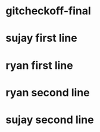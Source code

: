 # gitcheckoff-final

# sujay first line

# ryan first line

# ryan second line

# sujay second line
